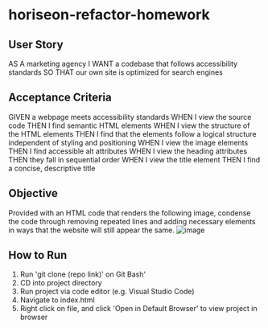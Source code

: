 # horiseon-refactor-homework

## User Story
AS A marketing agency
I WANT a codebase that follows accessibility standards
SO THAT our own site is optimized for search engines

## Acceptance Criteria
GIVEN a webpage meets accessibility standards
WHEN I view the source code
THEN I find semantic HTML elements
WHEN I view the structure of the HTML elements
THEN I find that the elements follow a logical structure independent of styling and positioning
WHEN I view the image elements
THEN I find accessible alt attributes
WHEN I view the heading attributes
THEN they fall in sequential order
WHEN I view the title element
THEN I find a concise, descriptive title

## Objective
Provided with an HTML code that renders the following image, condense the code through removing repeated lines
and adding necessary elements in ways that the website will still appear the same.
![image](https://github.com/dcollan/horiseon-refactor-homework/assets/66268567/f1eda987-1745-4aea-959f-ecab75074abe)

## How to Run
1) Run 'git clone (repo link)' on Git Bash'
2) CD into project directory
3) Run project via code editor (e.g. Visual Studio Code)
4) Navigate to index.html
6) Right click on file, and click 'Open in Default Browser' to view project in browser

